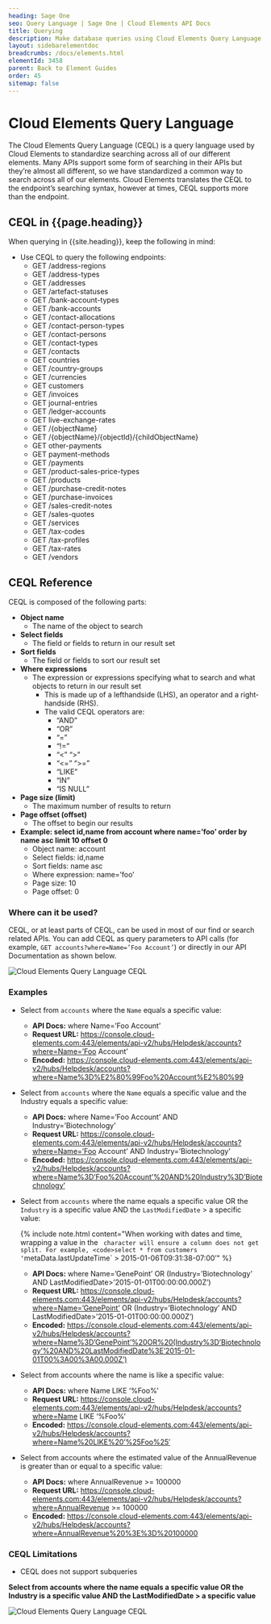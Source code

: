 ```yaml
---
heading: Sage One
seo: Query Language | Sage One | Cloud Elements API Docs
title: Querying
description: Make database queries using Cloud Elements Query Language.
layout: sidebarelementdoc
breadcrumbs: /docs/elements.html
elementId: 3458
parent: Back to Element Guides
order: 45
sitemap: false
---
```


# Cloud Elements Query Language

The Cloud Elements Query Language (CEQL) is a query language used by Cloud Elements to standardize searching across all of our different elements. Many APIs support some form of searching in their APIs but they’re almost all different, so we have standardized a common way to search across all of our elements. Cloud Elements translates the CEQL to the endpoint’s searching syntax, however at times, CEQL supports more than the endpoint.

## CEQL in {{page.heading}}

When querying in {{site.heading}}, keep the following in mind:

* Use CEQL to query the following endpoints:
  * GET /address-regions
  * GET /address-types
  * GET /addresses
  * GET /artefact-statuses
  * GET /bank-account-types
  * GET /bank-accounts
  * GET /contact-allocations
  * GET /contact-person-types
  * GET /contact-persons
  * GET /contact-types
  * GET /contacts
  * GET countries
  * GET /country-groups
  * GET /currencies
  * GET customers
  * GET /invoices
  * GET journal-entries
  * GET /ledger-accounts
  * GET live-exchange-rates
  * GET /{objectName}
  * GET /{objectName}/{objectId}/{childObjectName}
  * GET other-payments
  * GET payment-methods
  * GET /payments
  * GET /product-sales-price-types
  * GET /products
  * GET /purchase-credit-notes
  * GET /purchase-invoices
  * GET /sales-credit-notes
  * GET /sales-quotes
  * GET /services
  * GET /tax-codes
  * GET /tax-profiles
  * GET /tax-rates
  * GET /vendors

## CEQL Reference

CEQL is composed of the following parts:

* __Object name__
  * The name of the object to search
* __Select fields__
  * The field or fields to return in our result set
* __Sort fields__
  * The field or fields to sort our result set
* __Where expressions__
  * The expression or expressions specifying what to search and what objects to return in our result set
    * This is made up of a left­hand­side (LHS), an operator and a right­hand­side (RHS).
    * The valid CEQL operators are:
      * “AND”
      * “OR”
      * “=”
      * “!=”
      * “<” “>”
      * “<=” “>=”
      * “LIKE”
      * “IN”
      * “IS NULL”
* __Page size (limit)__
  * The maximum number of results to return
* __Page offset (offset)__
  * The offset to begin our results
* __Example: select id,name from account where name=’foo’ order by name asc limit 10 offset 0__
  * Object name: account
  * Select fields: id,name
  * Sort fields: name asc
  * Where expression: name=’foo’
  * Page size: 10
  * Page offset: 0

### Where can it be used?

CEQL, or at least parts of CEQL, can be used in most of our find or search related APIs. You can add CEQL as query parameters to API calls (for example, `GET accounts?where=Name=’Foo Account’`) or directly in our API Documentation as shown below.

![Cloud Elements Query Language CEQL](/assets/img/ceql-description.png)

### Examples

* Select from `accounts` where the `Name` equals a specific value:
  * __API Docs:__ where Name=’Foo Account’
  * __Request URL:__ https://console.cloud-elements.com:443/elements/api-v2/hubs/Helpdesk/accounts?where=Name=’Foo Account’
  * __Encoded:__ https://console.cloud-elements.com:443/elements/api-v2/hubs/Helpdesk/accounts?where=Name%3D%E2%80%99Foo%20Account%E2%80%99
* Select from `accounts` where the `Name` equals a specific value and the Industry equals a specific value:
  * __API Docs:__ where Name=’Foo Account’ AND Industry=’Biotechnology’
  * __Request URL:__ https://console.cloud-elements.com:443/elements/api-v2/hubs/Helpdesk/accounts?where=Name=’Foo Account’ AND Industry=’Biotechnology’
  * __Encoded:__ https://console.cloud-elements.com:443/elements/api-v2/hubs/Helpdesk/accounts?where=Name%3D’Foo%20Account’%20AND%20Industry%3D’Biotechnology’
* Select from `accounts` where the name equals a specific value OR the `Industry` is a specific value AND the `LastModifiedDate` > a specific value:

    {% include note.html content="When working with dates and time, wrapping a value in the ` character will ensure a column does not get split. For example, <code>select * from customers ‘`metaData.lastUpdateTime` > 2015-01-06T09:31:38-07:00’</code>" %}

  * __API Docs:__ where Name=’GenePoint’ OR (Industry=’Biotechnology’ AND LastModifiedDate>’2015-01-01T00:00:00.000Z’)
  * __Request URL:__ https://console.cloud-elements.com:443/elements/api-v2/hubs/Helpdesk/accounts?where=Name=’GenePoint’ OR (Industry=’Biotechnology’ AND LastModifiedDate>’2015-01-01T00:00:00.000Z’)
  * __Encoded:__ https://console.cloud-elements.com:443/elements/api-v2/hubs/Helpdesk/accounts?where=Name%3D’GenePoint’%20OR%20(Industry%3D’Biotechnology’%20AND%20LastModifiedDate%3E’2015-01-01T00%3A00%3A00.000Z’)
* Select from accounts where the name is like a specific value:
  * __API Docs:__ where Name LIKE ‘%Foo%’
  * __Request URL:__ https://console.cloud-elements.com:443/elements/api-v2/hubs/Helpdesk/accounts?where=Name LIKE ‘%Foo%’
  * __Encoded:__ https://console.cloud-elements.com:443/elements/api-v2/hubs/Helpdesk/accounts?where=Name%20LIKE%20’%25Foo%25′
* Select from accounts where the estimated value of the AnnualRevenue is greater than or equal to a specific value:
  * __API Docs:__ where AnnualRevenue >= 100000
  * __Request URL:__ https://console.cloud-elements.com:443/elements/api-v2/hubs/Helpdesk/accounts?where=AnnualRevenue >= 100000
  * __Encoded:__ https://console.cloud-elements.com:443/elements/api-v2/hubs/Helpdesk/accounts?where=AnnualRevenue%20%3E%3D%20100000

### CEQL Limitations

* CEQL does not support sub­queries

__Select from accounts where the name equals a specific value OR the Industry is a specific value AND the LastModifiedDate > a specific value__

![Cloud Elements Query Language CEQL](/assets/img/ceql-example.png)
